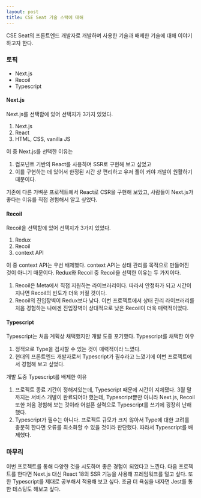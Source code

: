 ```yaml
---
layout: post
title: CSE Seat 기술 스택에 대해
---
```


CSE Seat의 프론트엔드 개발자로 개발하며 사용한 기술과 배제한 기술에 대해 이야기하고자 한다.

### 토픽
* Next.js
* Recoil
* Typescript


#### Next.js
Next.js를 선택함에 있어 선택지가 3가지 있었다.
1. Next.js
2. React
3. HTML, CSS, vanilla JS

이 중 Next.js를 선택한 이유는
1. 컴포넌트 기반의 React를 사용하며 SSR로 구현해 보고 싶었고
2. 이를 구현하는 데 있어서 한정된 시간 상 편리하고 유저 풀이 커야 개발이 원활하기 때문이다.

기존에 다른 가벼운 프로젝트에서 React로 CSR을 구현해 보았고, 사람들이 Next.js가 좋다는 이유를 직접 경험해서 알고 싶었다.


#### Recoil
Recoil을 선택함에 있어 선택지가 3가지 있었다.
1. Redux
2. Recoil
3. context API

이 중 context API는 우선 배제했다. context API는 상태 관리를 목적으로 만들어진 것이 아니기 때문이다.
Redux와 Recoil 중 Recoil을 선택한 이유는 두 가지이다.
1. Recoil은 Meta에서 직접 지원하는 라이브러리이다. 따라서 안정화가 되고 시간이 지나면 Recoil의 빈도가 더욱 커질 것이다.
2. Recoil의 진입장벽이 Redux보다 낮다.
    이번 프로젝트에서 상태 관리 라이브러리를 처음 경험하는 나에겐 진입장벽이 상대적으로 낮은 Recoil이 더욱 매력적이었다.

#### Typescript
Typescript는 처음 계획상 채택했지만 개발 도중 포기했다.
Typescript를 채택한 이유
1. 정적으로 Type을 검사할 수 있는 것이 매력적이라 느꼈다.
2. 현대의 프론트엔드 개발자로서 Typescript가 필수라고 느꼈기에 이번 프로젝트에서 경험해 보고 싶었다.

개발 도중 Typescript를 배제한 이유
1. 프로젝트 종료 기간이 정해져있는데, Typescript 때문에 시간이 지체됐다.
    3월 말까지는 서비스 개발이 완료되어야 했는데, Typescript뿐만 아니라 Next.js, Recoil 또한 처음 경험해 보는 것이라 어설픈 실력으로 Typescript를 쓰기에 굉장히 난해했다. 
2. Typescript가 필수는 아니다.
    프로젝트 규모가 크지 않아서 Type에 대한 고려를 충분히 한다면 오류를 최소화할 수 있을 것이라 판단했다. 따라서 Typescript를 배제했다.


### 마무리
이번 프로젝트를 통해 다양한 것을 시도하며 좋은 경험이 되었다고 느낀다. 다음 프로젝트를 한다면 Next.js 대신 React 18의 SSR 기능을 사용해 프레임워크를 덜고 싶다. 또한 Typescript를 제대로 공부해서 적용해 보고 싶다. 조금 더 욕심을 내자면 Jest를 통한 테스팅도 해보고 싶다.
